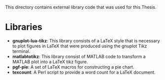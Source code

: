 This directory contains external library code that was used for this Thesis.

# Libraries
- **gnuplot-lua-tikz**: This library consists of a LaTeX style that is necessary
    to plot figures in LaTeX that were produced using the gnuplot Tikz terminal.
- **matlabtotikz**: This library consist of MATLAB code to transform a MATLAB
    plot into a LaTeX tikz figure.
- **pgf-pie**: A set of LaTeX macros for constructing a pie chart.
- **texcount**: A Perl script to provide a word count for a LaTeX document.